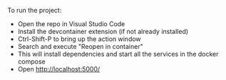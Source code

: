 To run the project:

- Open the repo in Visual Studio Code
- Install the devcontainer extension (if not already installed)
- Ctrl-Shift-P to bring up the action window
- Search and execute "Reopen in container"
- This will install dependencies and start all the services in the docker compose
- Open [http://localhost:5000/](http://localhost:5000/)
